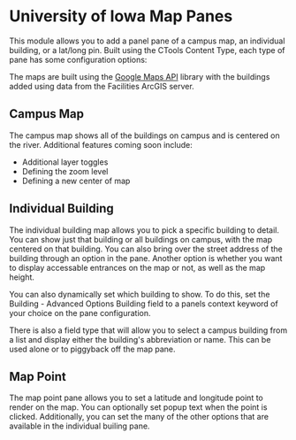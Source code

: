 # University of Iowa Map Panes

This module allows you to add a panel pane of a campus map, an
individual building, or a lat/long pin. Built using the CTools Content Type,
each type of pane has some configuration options:

The maps are built using the [Google Maps API](https://developers.google.com/maps/documentation/javascript/)
library with the buildings added using data from the Facilities ArcGIS server.

## Campus Map

The campus map shows all of the buildings on campus and is centered on the
river. Additional features coming soon include:

* Additional layer toggles
* Defining the zoom level
* Defining a new center of map

## Individual Building

The individual building map allows you to pick a specific building to detail.
You can show just that building or all buildings on campus, with the map
centered on that building. You can also bring over the street address of the
building through an option in the pane. Another option is whether you want to
display accessable entrances on the map or not, as well as the map height.

You can also dynamically set which building to show. To do this, set the
Building - Advanced Options Building field to a panels context keyword of your
choice on the pane configuration.

There is also a field type that will allow you to select a campus building from
a list and display either the building's abbreviation or name. This can be used
alone or to piggyback off the map pane.

## Map Point
The map point pane allows you to set a latitude and longitude point to render on
the map. You can optionally set popup text when the point is clicked.
Additionally, you can set the many of the other options that are available in
the individual builing pane.
